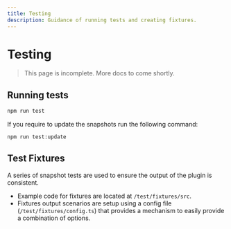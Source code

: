 ```yaml
---
title: Testing
description: Guidance of running tests and creating fixtures.
---
```


# Testing

> This page is incomplete. More docs to come shortly.

## Running tests

```bash
npm run test
```

If you require to update the snapshots run the following command:

```bash
npm run test:update
```

## Test Fixtures

A series of snapshot tests are used to ensure the output of the plugin is consistent.

- Example code for fixtures are located at `/test/fixtures/src`.
- Fixtures output scenarios are setup using a config file (`/test/fixtures/config.ts`) that provides a mechanism to easily provide a combination of options.
